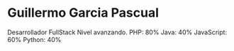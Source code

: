 # Guillermo Garcia Pascual
Desarrollador FullStack
Nivel avanzando.
PHP: 80%
Java: 40%
JavaScript: 60%
Python: 40%
